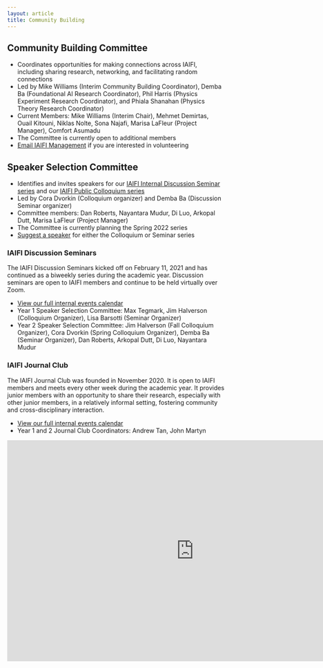 ```yaml
---
layout: article
title: Community Building
---
```



## Community Building Committee

  * Coordinates opportunities for making connections across IAIFI, including sharing research, networking, and facilitating random connections
  * Led by Mike Williams (Interim Community Building Coordinator), Demba Ba (Foundational AI Research Coordinator), Phil Harris (Physics Experiment Research Coordinator), and Phiala Shanahan (Physics Theory Research Coordinator)
  * Current Members: Mike Williams (Interim Chair), Mehmet Demirtas, Ouail Kitouni, Niklas Nolte, Sona Najafi, Marisa LaFleur (Project Manager), Comfort Asumadu
  * The Committee is currently open to additional members
  * [Email IAIFI Management](mailto:iaifi@mit.edu) if you are interested in volunteering

## Speaker Selection Committee
  * Identifies and invites speakers for our [IAIFI Internal Discussion Seminar series](\internal-events.html) and our [IAIFI Public Colloquium series](\events.html)
  * Led by Cora Dvorkin (Colloquium organizer) and Demba Ba (Discussion Seminar organizer)
  * Committee members: Dan Roberts, Nayantara Mudur, Di Luo, Arkopal Dutt, Marisa LaFleur (Project Manager)
  * The Committee is currently planning the Spring 2022 series
  * [Suggest a speaker](https://docs.google.com/forms/d/1SeaGUpoMZOGRJgcW3Utx_VZh9GTtXVOsYH1AAvrvxTY/edit) for either the Colloquium or Seminar series

### IAIFI Discussion Seminars
The IAIFI Discussion Seminars kicked off on February 11, 2021 and has continued as a biweekly series during the academic year. Discussion seminars are open to IAIFI members and continue to be held virtually over Zoom.
* [View our full internal events calendar](https://iaifi.org/events-calendar.html)
* Year 1 Speaker Selection Committee: Max Tegmark, Jim Halverson (Colloquium Organizer), Lisa Barsotti (Seminar Organizer)
* Year 2 Speaker Selection Committee: Jim Halverson (Fall Colloquium Organizer), Cora Dvorkin (Spring Colloquium Organizer), Demba Ba (Seminar Organizer), Dan Roberts, Arkopal Dutt, Di Luo, Nayantara Mudur

### IAIFI Journal Club
The IAIFI Journal Club was founded in November 2020. It is open to IAIFI members and meets every other week during the academic year. It provides junior members with an opportunity to share their research, especially with other junior members, in a relatively informal setting, fostering community and cross-disciplinary interaction.
* [View our full internal events calendar](https://iaifi.org/events-calendar.html)
* Year 1 and 2 Journal Club Coordinators: Andrew Tan, John Martyn

<div class="google-slides-container">
<iframe src="https://docs.google.com/presentation/d/e/2PACX-1vSV3k5fdT9EK-_WCwkBz3N0jbrioqFX0A3SfHXsN7sv_yDkkrDZjbTZxUs3XsThK87yOIfDSosONsOl/embed?start=false&loop=false&delayms=3000" frameborder="0" width="864" height="512" allowfullscreen="true" mozallowfullscreen="true" webkitallowfullscreen="true"></iframe>
</div>

